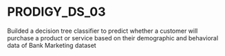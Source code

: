 # PRODIGY_DS_03
Builded a decision tree classifier to predict whether a customer will purchase a product or service based on their demographic and behavioral data of Bank Marketing dataset
